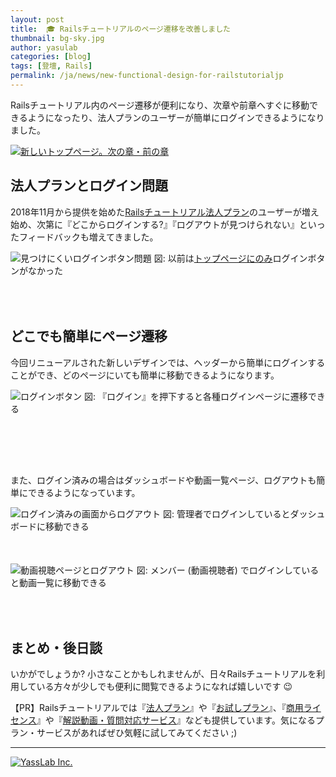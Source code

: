 ```yaml
---
layout: post
title:  🎓 Railsチュートリアルのページ遷移を改善しました
thumbnail: bg-sky.jpg
author: yasulab
categories: [blog]
tags: [登壇, Rails]
permalink: /ja/news/new-functional-design-for-railstutorialjp
---
```


Railsチュートリアル内のページ遷移が便利になり、次章や前章へすぐに移動できるようになったり、法人プランのユーザーが簡単にログインできるようになりました。

[![新しいトップページ。次の章・前の章](https://i.gyazo.com/e333ad36b5baab2348931dd3fb5bb7cb.png)](https://railstutorial.jp)

## 法人プランとログイン問題

2018年11月から提供を始めた[Railsチュートリアル法人プラン](https://railstutorial.jp/business)のユーザーが増え始め、次第に『どこからログインする?』『ログアウトが見つけられない』といったフィードバックも増えてきました。

<div class="center" style="padding-bottom: 50px;">
  <img alt="見つけにくいログインボタン問題" src="https://i.gyazo.com/f81594c8e1a7cb2ce4bb7ba412be83b5.png" />
  図: 以前は<a href="https://railstutorial.jp/#business">トップページにのみ</a>ログインボタンがなかった
</div>

## どこでも簡単にページ遷移

今回リニューアルされた新しいデザインでは、ヘッダーから簡単にログインすることができ、どのページにいても簡単に移動できるようになります。

<div class="center" style="padding-bottom: 80px;">
  <img alt="ログインボタン" src="https://i.gyazo.com/48bd403f9f3da4249b9057cb9b4103a1.png" />
  図: 『ログイン』を押下すると各種ログインページに遷移できる
</div>

また、ログイン済みの場合はダッシュボードや動画一覧ページ、ログアウトも簡単にできるようになっています。

<div class="center" style="padding-bottom: 50px;">
  <img alt="ログイン済みの画面からログアウト" src="https://i.gyazo.com/1b35f3730f546444285128b98f5f72a7.png" />
  図: 管理者でログインしているとダッシュボードに移動できる
</div>


<div class="center" style="padding-bottom: 50px;">
  <img alt="動画視聴ページとログアウト" src="https://i.gyazo.com/84a3e421ebbda67fb49df95bcd94a0e6.png" />
  図: メンバー (動画視聴者) でログインしていると動画一覧に移動できる
</div>


## まとめ・後日談

いかがでしょうか? 小さなことかもしれませんが、日々Railsチュートリアルを利用している方々が少しでも便利に閲覧できるようになれば嬉しいです 😉

【PR】Railsチュートリアルでは『[法人プラン](https://railstutorial.jp/business)』や『[お試しプラン](https://railstutorial.jp/trial)』、『[商用ライセンス](https://railstutorial.jp/#license)』や『[解説動画・質問対応サービス](https://railstutorial.jp/#service)』なども提供しています。気になるプラン・サービスがあればぜひ気軽に試してみてください ;)

-----

[![YassLab Inc.](/img/logos/800x200.png)](/)


